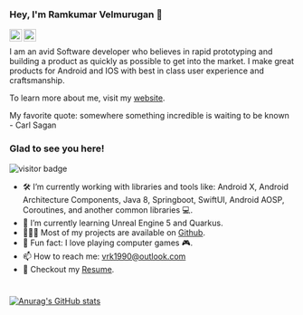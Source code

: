 ### Hey, I'm Ramkumar Velmurugan 👋

<a href="https://www.linkedin.com/in/vrk1990/">
  <img align="left" alt="Ramkumar Linkdein" width="22px" src="https://cdn.jsdelivr.net/npm/simple-icons@v3/icons/linkedin.svg" />
</a>
<a href="https://github.com/spkdroid">
  <img align="left" alt="Ramkumar Github" width="22px" src="https://cdn.jsdelivr.net/npm/simple-icons@v3/icons/github.svg" />
</a>
<br/>

I am an avid Software developer who believes in rapid prototyping and building a product as quickly as possible to get into the market. I make great products for Android and IOS with best in class user experience and craftsmanship.

To learn more about me, visit my [website](https://spkdroid.com).



My favorite quote: somewhere something incredible is waiting to be known - Carl Sagan

### Glad to see you here! &nbsp;
![visitor badge](https://visitor-badge.glitch.me/badge?page_id=spkdroid.visitor-badge)

- 🛠 I’m currently working with libraries and tools like: Android X, Android Architecture Components, Java 8, Springboot, SwiftUI, Android AOSP, Coroutines, and another common libraries 💻.
- 🚀 I’m currently learning Unreal Engine 5 and Quarkus.
- 👨🏻‍💻 Most of my projects are available on [Github](https://github.com/spkdroid).
- 👾 Fun fact: I love playing computer games :video_game:.
- 📫 How to reach me: vrk1990@outlook.com
- 📝 Checkout my [Resume](https://spkdroid.com/).

#



<!--
**spkdroid/spkdroid** is a ✨ _special_ ✨ repository because its `README.md` (this file) appears on your GitHub profile.

Here are some ideas to get you started:

- 🔭 I’m currently working on ...
- 🌱 I’m currently learning ...
- 👯 I’m looking to collaborate on ...
- 🤔 I’m looking for help with ...
- 💬 Ask me about ...
- 📫 How to reach me: ...
- 😄 Pronouns: ...
- ⚡ Fun fact: ...
-->

[![Anurag's GitHub stats](https://github-readme-stats.vercel.app/api?username=spkdroid)](https://github.com/spkdroid/github-readme-stats)

